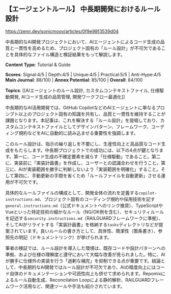 ## 【エージェントルール】 中長期開発におけるルール設計

https://zenn.dev/sonicmoov/articles/0f9e98f3539d04

中長期的なAI開発プロジェクトにおいて、AIエージェントによるコード生成の品質と一貫性を高めるため、プロジェクト固有の「ルール設計」が不可欠であることを具体的なファイル構造と検証結果をもって解説します。

**Content Type**: Tutorial & Guide

**Scores**: Signal:4/5 | Depth:4/5 | Unique:4/5 | Practical:5/5 | Anti-Hype:4/5
**Main Journal**: 88/100 | **Annex Potential**: 85/100 | **Overall**: 84/100

**Topics**: [[AIエージェントのルール設計, カスタムコンテキストファイル, 仕様駆動開発, AIコード生成の品質管理, 開発ワークフロー最適化]]

中長期的なAI活用開発では、GitHub CopilotなどのAIエージェントに単なるプロンプト以上のプロジェクト固有の知識を共有し、品質と一貫性を維持することが課題となります。本記事は、これを解決する「ルール設計」を提唱しており、カスタムコンテキストファイルとしてデザインパターン、フレームワーク、コーディング規約などをAIに自動的に読み込ませる重要性を強調します。

このルール設計は、指示の繰り返しを不要にし、生産性向上と高品質なコード生成をもたらします。中長期プロジェクトでの成功には、以下の4点が鍵となります。第一に、コード生成の不確定要素を減らす「仕様駆動」であること。第二に、実装前に「実装計画書」を作成し、ユーザーとの認識合わせを行うこと。第三に、AIが実装範囲を勝手に判断しないよう「実装範囲を明確化」すること。そして第四に、手動更新の手間を省くため「ルールファイルを自動更新」させる運用が不可欠です。

具体的なルールファイルの構成として、開発全体の流れを定義する`copilot-instructions.md`、プロジェクト固有のコーディング規約や採用技術を記す`general.instructions.md`（公式ドキュメントへのリンク推奨）、TypeScriptやVueといった特定技術の細かなルール（NG/OK例を含む）、セキュリティルールを記述する`security.instructions.md`（RAILGUARDフレームワークに準拠）、そしてAIがリライトする「実装計画書」を格納する`tasks`ディレクトリなどが提案されています。良いルールの書き方として、具体性、簡潔性（箇条書き）、参照先の明記（ドキュメントリンク）が挙げられます。

筆者の検証では、ルール設計を導入した環境は、既存コードや設計パターンへの準拠、および仕様の理解度と遵守において大幅な改善が見られました。特に、AIが勝手に仕様外の実装を行う「過剰な補完」を抑制できる点が重要です。結論として、中長期的なAI開発ではルール設計が不可欠であり、AIの精度向上にはコード自体のドキュメンテーションや可読性向上も併せて求められます。Repomixによるルール自動生成、Reconcilation Loopによる静的解析、RAILGUARDフレームワーク活用など、関連ツールや手法も紹介されています。